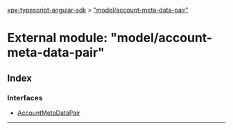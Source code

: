 [xpx-typescript-angular-sdk](../README.md) > ["model/account-meta-data-pair"](../modules/_model_account_meta_data_pair_.md)

# External module: "model/account-meta-data-pair"

## Index

### Interfaces

* [AccountMetaDataPair](../interfaces/_model_account_meta_data_pair_.accountmetadatapair.md)

---

